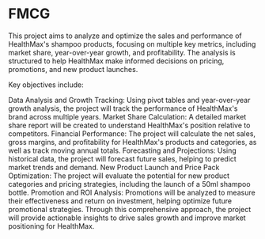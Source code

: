 # FMCG
This project aims to analyze and optimize the sales and performance of HealthMax's shampoo products, focusing on multiple key metrics, including market share, year-over-year growth, and profitability. The analysis is structured to help HealthMax make informed decisions on pricing, promotions, and new product launches.

Key objectives include:

Data Analysis and Growth Tracking: Using pivot tables and year-over-year growth analysis, the project will track the performance of HealthMax's brand across multiple years.
Market Share Calculation: A detailed market share report will be created to understand HealthMax's position relative to competitors.
Financial Performance: The project will calculate the net sales, gross margins, and profitability for HealthMax's products and categories, as well as track moving annual totals.
Forecasting and Projections: Using historical data, the project will forecast future sales, helping to predict market trends and demand.
New Product Launch and Price Pack Optimization: The project will evaluate the potential for new product categories and pricing strategies, including the launch of a 50ml shampoo bottle.
Promotion and ROI Analysis: Promotions will be analyzed to measure their effectiveness and return on investment, helping optimize future promotional strategies.
Through this comprehensive approach, the project will provide actionable insights to drive sales growth and improve market positioning for HealthMax.
